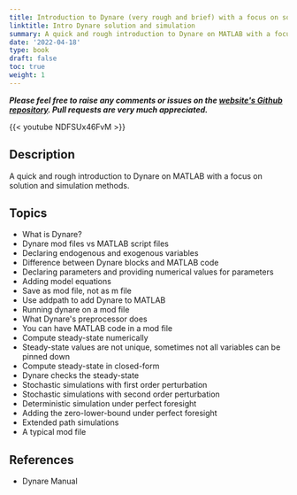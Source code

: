 ```yaml
---
title: Introduction to Dynare (very rough and brief) with a focus on solution and simulation methods
linktitle: Intro Dynare solution and simulation
summary: A quick and rough introduction to Dynare on MATLAB with a focus on solution and simulation methods.
date: '2022-04-18'
type: book
draft: false
toc: true
weight: 1
---
```

***Please feel free to raise any comments or issues on the [website's Github repository](https://github.com/wmutschl/mutschler.eu). Pull requests are very much appreciated.***

{{< youtube NDFSUx46FvM >}}

## Description
A quick and rough introduction to Dynare on MATLAB with a focus on solution and simulation methods.

## Topics
- What is Dynare?
- Dynare mod files vs MATLAB script files
- Declaring endogenous and exogenous variables
- Difference between Dynare blocks and MATLAB code
- Declaring parameters and providing numerical values for parameters
- Adding model equations
- Save as mod file, not as m file
- Use addpath to add Dynare to MATLAB
- Running dynare on a mod file
- What Dynare's preprocessor does
- You can have MATLAB code in a mod file
- Compute steady-state numerically
- Steady-state values are not unique, sometimes not all variables can be pinned down
- Compute steady-state in closed-form
- Dynare checks the steady-state
- Stochastic simulations with first order perturbation
- Stochastic simulations with second order perturbation
- Deterministic simulation under perfect foresight
- Adding the zero-lower-bound under perfect foresight
- Extended path simulations
- A typical mod file

## References
- Dynare Manual